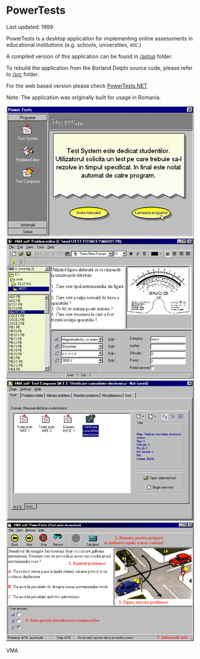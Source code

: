 PowerTests
==========

Last updated: 1999

PowerTests is a desktop application for implementing online assessments in educational institutions (e.g. schools, universities, etc.)

A compiled version of this application can be found in [*/setup*](setup/) folder.

To rebuild the application from the Borland Delphi source code, please refer to [*/src*](src/) folder.

For the web based version please check [PowerTests.NET](http://github.com/mveteanu/PowerTests.NET)

Note: The application was originally built for usage in Romania.

![](img/CPL2.png)
![](img/PE1.png)
![](img/TE1.png)
![](img/TS2.png)


VMA
